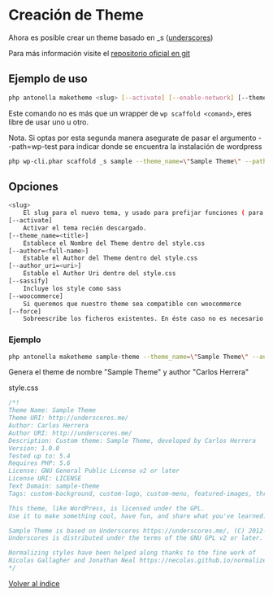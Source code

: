 # Creación de Theme

Ahora es posible crear un theme basado en _s ([underscores](https://developer.wordpress.org/cli/commands/scaffold/_s/))

Para más información visite el [repositorio oficial en git](https://github.com/automattic/_s)

## Ejemplo de uso

```bash
php antonella maketheme <slug> [--activate] [--enable-network] [--theme_name=<title>] [--author=<full-name>] [--author_uri=<uri>] [--sassify] [--woocommerce] [--force]
```

Este comando no es más que un wrapper de `wp scaffold <comand>`, eres libre de usar uno u otro.

Nota. Si optas por esta segunda manera asegurate de pasar el argumento --path=wp-test para indicar donde se encuentra la instalación 
de wordpress

```bash
php wp-cli.phar scaffold _s sample --theme_name=\"Sample Theme\" --path=wp-test --force` 
```

## Opciones

```bash
<slug> 
	El slug para el nuevo tema, y usado para prefijar funciones ( para evitar conflictos ) y como clave del textdomain (traducciones).
[--activate] 
	Activar el tema recién descargado.
[--theme_name=<title>]
	Establece el Nombre del Theme dentro del style.css
[--author=<full-name>]
	Estable el Author del Theme dentro del style.css
[--author_uri=<uri>]
	Estable el Author Uri dentro del style.css
[--sassify]
	Incluye los style como sass
[--woocommerce]
	Si queremos que nuestro theme sea compatible con woocommerce
[--force]
	Sobreescribe los ficheros existentes. En éste caso no es necesario ya que está aplicado por default.
```

### Ejemplo

```bash
php antonella maketheme sample-theme --theme_name=\"Sample Theme\" --author=\"Carlos Herrera\" 
```

Genera el theme de nombre "Sample Theme" y author "Carlos Herrera"

style.css

```css
/*!
Theme Name: Sample Theme
Theme URI: http://underscores.me/
Author: Carlos Herrera
Author URI: http://underscores.me/
Description: Custom theme: Sample Theme, developed by Carlos Herrera
Version: 1.0.0
Tested up to: 5.4
Requires PHP: 5.6
License: GNU General Public License v2 or later
License URI: LICENSE
Text Domain: sample-theme
Tags: custom-background, custom-logo, custom-menu, featured-images, threaded-comments, translation-ready

This theme, like WordPress, is licensed under the GPL.
Use it to make something cool, have fun, and share what you've learned.

Sample Theme is based on Underscores https://underscores.me/, (C) 2012-2020 Automattic, Inc.
Underscores is distributed under the terms of the GNU GPL v2 or later.

Normalizing styles have been helped along thanks to the fine work of
Nicolas Gallagher and Jonathan Neal https://necolas.github.io/normalize.css/
*/
```
 
[Volver al índice](https://github.com/cehojac/antonella-framework-for-wp/tree/1.8/docs/readme.md)